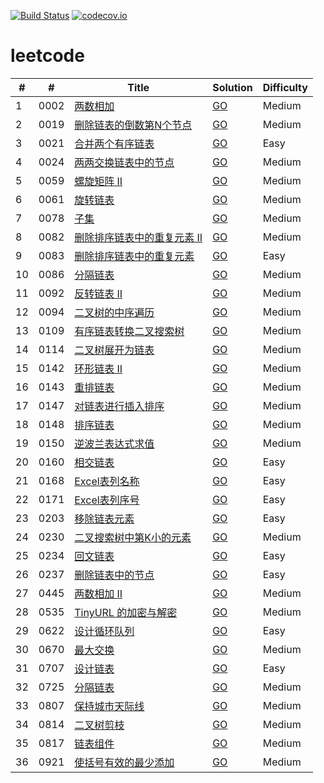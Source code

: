 [![Build Status](https://www.travis-ci.org/caoxiaolin/leetcode.svg?branch=master)](https://www.travis-ci.org/caoxiaolin/leetcode)
[![codecov.io](https://codecov.io/github/caoxiaolin/leetcode/coverage.svg?branch=master)](https://codecov.io/github/caoxiaolin/leetcode?branch=master)

# leetcode

| # | # | Title | Solution | Difficulty |
|---|---| ----- | -------- | ---------- |
|1|0002|[两数相加](https://leetcode-cn.com/problems/add-two-numbers/description/)|[GO](./src/0002.add-two-numbers.go)|Medium|
|2|0019|[删除链表的倒数第N个节点](https://leetcode-cn.com/problems/remove-nth-node-from-end-of-list/description/)|[GO](./src/0019.remove-nth-node-from-end-of-list.go)|Medium|
|3|0021|[合并两个有序链表](https://leetcode-cn.com/problems/merge-two-sorted-lists/description/)|[GO](./src/0021.merge-two-sorted-lists.go)|Easy|
|4|0024|[两两交换链表中的节点](https://leetcode-cn.com/problems/swap-nodes-in-pairs/description/)|[GO](./src/0024.swap-nodes-in-pairs.go)|Medium|
|5|0059|[螺旋矩阵 II](https://leetcode-cn.com/problems/spiral-matrix-ii/description/)|[GO](./src/0059.spiral-matrix-ii.go)|Medium|
|6|0061|[旋转链表](https://leetcode-cn.com/problems/rotate-list/description/)|[GO](./src/0061.rotate-list.go)|Medium|
|7|0078|[子集](https://leetcode-cn.com/problems/subsets/description/)|[GO](./src/0078.subsets.go)|Medium|
|8|0082|[删除排序链表中的重复元素 II](https://leetcode-cn.com/problems/remove-duplicates-from-sorted-list-ii/description/)|[GO](./src/0082.remove-duplicates-from-sorted-list-ii.go)|Medium|
|9|0083|[删除排序链表中的重复元素](https://leetcode-cn.com/problems/remove-duplicates-from-sorted-list/description/)|[GO](./src/0083.remove-duplicates-from-sorted-list.go)|Easy|
|10|0086|[分隔链表](https://leetcode-cn.com/problems/partition-list/description/)|[GO](./src/0086.partition-list.go)|Medium|
|11|0092|[反转链表 II](https://leetcode-cn.com/problems/reverse-linked-list-ii/description/)|[GO](./src/0092.reverse-linked-list-ii.go)|Medium|
|12|0094|[二叉树的中序遍历](https://leetcode-cn.com/problems/binary-tree-inorder-traversal/description/)|[GO](./src/0094.binary-tree-inorder-traversal.go)|Medium|
|13|0109|[有序链表转换二叉搜索树](https://leetcode-cn.com/problems/convert-sorted-list-to-binary-search-tree/description/)|[GO](./src/0109.convert-sorted-list-to-binary-search-tree.go)|Medium|
|14|0114|[二叉树展开为链表](https://leetcode-cn.com/problems/flatten-binary-tree-to-linked-list/description/)|[GO](./src/0114.flatten-binary-tree-to-linked-list.go)|Medium|
|15|0142|[环形链表 II](https://leetcode-cn.com/problems/linked-list-cycle-ii/description/)|[GO](./src/0142.linked-list-cycle-ii.go)|Medium|
|16|0143|[重排链表](https://leetcode-cn.com/problems/reorder-list/description/)|[GO](./src/0143.reorder-list.go)|Medium|
|17|0147|[对链表进行插入排序](https://leetcode-cn.com/problems/insertion-sort-list/description/)|[GO](./src/0147.insertion-sort-list.go)|Medium|
|18|0148|[排序链表](https://leetcode-cn.com/problems/sort-list/description/)|[GO](./src/0148.sort-list.go)|Medium|
|19|0150|[逆波兰表达式求值](https://leetcode-cn.com/problems/evaluate-reverse-polish-notation/description/)|[GO](./src/0150.evaluate-reverse-polish-notation.go)|Medium|
|20|0160|[相交链表](https://leetcode-cn.com/problems/intersection-of-two-linked-lists/description/)|[GO](./src/0160.intersection-of-two-linked-lists.go)|Easy|
|21|0168|[Excel表列名称](https://leetcode-cn.com/problems/excel-sheet-column-title/description/)|[GO](./src/0168.excel-sheet-column-title.go)|Easy|
|22|0171|[Excel表列序号](https://leetcode-cn.com/problems/excel-sheet-column-number/description/)|[GO](./src/0171.excel-sheet-column-number.go)|Easy|
|23|0203|[移除链表元素](https://leetcode-cn.com/problems/remove-linked-list-elements/description/)|[GO](./src/0203.remove-linked-list-elements.go)|Easy|
|24|0230|[二叉搜索树中第K小的元素](https://leetcode-cn.com/problems/kth-smallest-element-in-a-bst/description/)|[GO](./src/0230.kth-smallest-element-in-a-bst.go)|Medium|
|25|0234|[回文链表](https://leetcode-cn.com/problems/palindrome-linked-list/description/)|[GO](./src/0234.palindrome-linked-list.go)|Easy|
|26|0237|[删除链表中的节点](https://leetcode-cn.com/problems/delete-node-in-a-linked-list/description/)|[GO](./src/0237.delete-node-in-a-linked-list.go)|Easy|
|27|0445|[两数相加 II](https://leetcode-cn.com/problems/add-two-numbers-ii/description/)|[GO](./src/0445.add-two-numbers-ii.go)|Medium|
|28|0535|[TinyURL 的加密与解密](https://leetcode-cn.com/problems/encode-and-decode-tinyurl/description/)|[GO](./src/0535.encode-and-decode-tinyurl.go)|Medium|
|29|0622|[设计循环队列](https://leetcode-cn.com/problems/design-circular-queue/description/)|[GO](./src/0622.design-circular-queue.go)|Easy|
|30|0670|[最大交换](https://leetcode-cn.com/problems/maximum-swap/description/)|[GO](./src/0670.maximum-swap.go)|Medium|
|31|0707|[设计链表](https://leetcode-cn.com/problems/design-linked-list/description/)|[GO](./src/0707.design-linked-list.go)|Easy|
|32|0725|[分隔链表](https://leetcode-cn.com/problems/split-linked-list-in-parts/description/)|[GO](./src/0725.split-linked-list-in-parts.go)|Medium|
|33|0807|[保持城市天际线](https://leetcode-cn.com/problems/max-increase-to-keep-city-skyline/description/)|[GO](./src/0807.max-increase-to-keep-city-skyline.go)|Medium|
|34|0814|[二叉树剪枝](https://leetcode-cn.com/problems/binary-tree-pruning/description/)|[GO](./src/0814.binary-tree-pruning.go)|Medium|
|35|0817|[链表组件](https://leetcode-cn.com/problems/linked-list-components/description/)|[GO](./src/0817.linked-list-components.go)|Medium|
|36|0921|[使括号有效的最少添加](https://leetcode-cn.com/problems/minimum-add-to-make-parentheses-valid/description/)|[GO](./src/0921.minimum-add-to-make-parentheses-valid.go)|Medium|